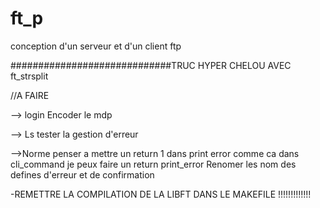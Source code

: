 # ft_p
conception d'un serveur et d'un client ftp


#############################TRUC HYPER CHELOU AVEC ft_strsplit

//A FAIRE

--> login
    Encoder le mdp

--> Ls
    tester la gestion d'erreur

-->Norme
    penser a mettre un return 1 dans print error comme ca dans cli_command je peux faire un return print_error
    Renomer les nom des defines d'erreur et de confirmation

-REMETTRE LA COMPILATION DE LA LIBFT DANS LE MAKEFILE !!!!!!!!!!!!!